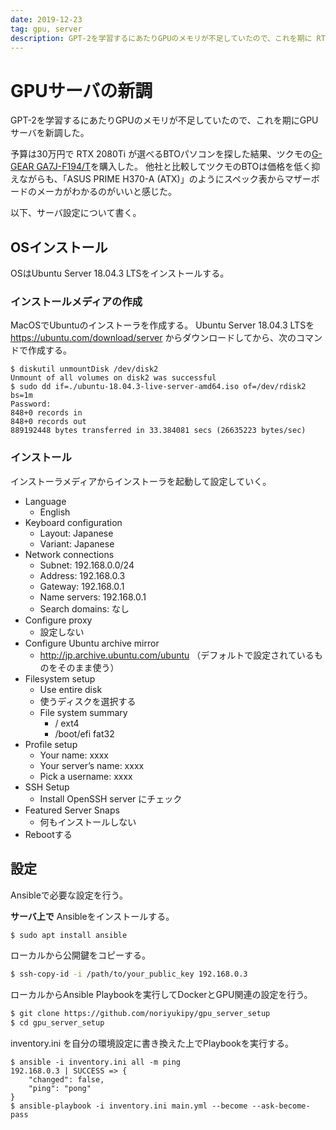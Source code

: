 ```yaml
---
date: 2019-12-23
tag: gpu, server
description: GPT-2を学習するにあたりGPUのメモリが不足していたので、これを期に RTX 2080Ti が乗っているBTOパソコンを購入したので購入と設定についてまとめた
---
```


# GPUサーバの新調

GPT-2を学習するにあたりGPUのメモリが不足していたので、これを期にGPUサーバを新調した。

予算は30万円で RTX 2080Ti が選べるBTOパソコンを探した結果、ツクモの[G-GEAR GA7J-F194/T](https://www.tsukumo.co.jp/bto/pc/game/2019/GA7J-F194T.html)を購入した。
他社と比較してツクモのBTOは価格を低く抑えながらも、「ASUS PRIME H370-A (ATX)」のようにスペック表からマザーボードのメーカがわかるのがいいと感じた。

以下、サーバ設定について書く。

## OSインストール

OSはUbuntu Server 18.04.3 LTSをインストールする。

### インストールメディアの作成

MacOSでUbuntuのインストーラを作成する。
Ubuntu Server 18.04.3 LTSを https://ubuntu.com/download/server からダウンロードしてから、次のコマンドで作成する。

```
$ diskutil unmountDisk /dev/disk2
Unmount of all volumes on disk2 was successful
$ sudo dd if=./ubuntu-18.04.3-live-server-amd64.iso of=/dev/rdisk2 bs=1m
Password:
848+0 records in
848+0 records out
889192448 bytes transferred in 33.384081 secs (26635223 bytes/sec)
```

### インストール

インストーラメディアからインストーラを起動して設定していく。

- Language
  - English
- Keyboard configuration
  - Layout: Japanese
  - Variant: Japanese
- Network connections
  - Subnet: 192.168.0.0/24
  - Address: 192.168.0.3
  - Gateway: 192.168.0.1
  - Name servers: 192.168.0.1
  - Search domains: なし
- Configure proxy
  - 設定しない
- Configure Ubuntu archive mirror
  - http://jp.archive.ubuntu.com/ubuntu （デフォルトで設定されているものをそのまま使う）
- Filesystem setup
  - Use entire disk
  - 使うディスクを選択する
  - File system summary
    - / ext4
    - /boot/efi fat32
- Profile setup
  - Your name: xxxx
  - Your server’s name: xxxx
  - Pick a username: xxxx
- SSH Setup
  - Install OpenSSH server にチェック
- Featured Server Snaps
  - 何もインストールしない
- Rebootする

## 設定

Ansibleで必要な設定を行う。

**サーバ上で** Ansibleをインストールする。

```sh
$ sudo apt install ansible
```

ローカルから公開鍵をコピーする。

```sh
$ ssh-copy-id -i /path/to/your_public_key 192.168.0.3
```

ローカルからAnsible Playbookを実行してDockerとGPU関連の設定を行う。

```sh
$ git clone https://github.com/noriyukipy/gpu_server_setup
$ cd gpu_server_setup
```

inventory.ini を自分の環境設定に書き換えた上でPlaybookを実行する。

```
$ ansible -i inventory.ini all -m ping
192.168.0.3 | SUCCESS => {
    "changed": false,
    "ping": "pong"
}
$ ansible-playbook -i inventory.ini main.yml --become --ask-become-pass
```
